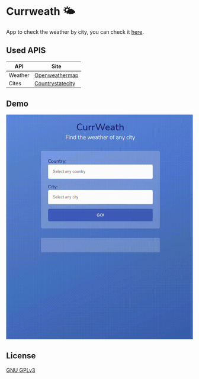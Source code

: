 # Currweath 🌤

App to check the weather by city, you can check it [here](https://currweath.netlify.app).

## Used APIS

| API     | Site                                             |
| ------- | ------------------------------------------------ |
| Weather | [Openweathermap](https://openweathermap.org/api) |
| Cites   | [Countrystatecity](https://countrystatecity.in)  |

## Demo

![Alt text](https://raw.githubusercontent.com/Mardecera/_currweath/main/images/_demo_movil.gif)

## License

[GNU GPLv3](https://choosealicense.com/licenses/gpl-3.0/)
